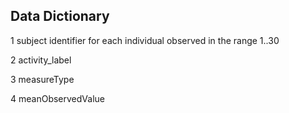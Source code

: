 ## Data Dictionary

1 subject
identifier for each individual observed in the range 1..30
  
2 activity_label

3 measureType

4 meanObservedValue
